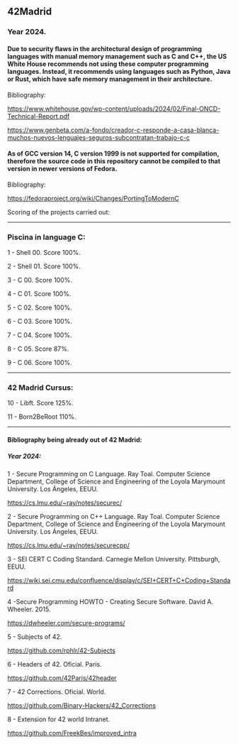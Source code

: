 ## 42Madrid

### Year 2024.

#### Due to security flaws in the architectural design of programming languages with manual memory management such as C and C++, the US White House recommends not using these computer programming languages. Instead, it recommends using languages such as Python, Java or Rust, which have safe memory management in their architecture.

Bibliography:

https://www.whitehouse.gov/wp-content/uploads/2024/02/Final-ONCD-Technical-Report.pdf

https://www.genbeta.com/a-fondo/creador-c-responde-a-casa-blanca-muchos-nuevos-lenguajes-seguros-subcontratan-trabajo-c-c

#### As of GCC version 14, C version 1999 is not supported for compilation, therefore the source code in this repository cannot be compiled to that version in newer versions of Fedora.

Bibliography:

https://fedoraproject.org/wiki/Changes/PortingToModernC

Scoring of the projects carried out:

------------------------------------------------------------------------------------

### Piscina in language C:

1 - Shell 00. Score 100%.

2 - Shell 01. Score 100%.

3 - C 00. Score 100%.

4 - C 01. Score 100%.

5 - C 02. Score 100%.

6 - C 03. Score 100%.

7 - C 04. Score 100%.

8 - C 05. Score 87%.

9 - C 06. Score 100%.

------------------------------------------------------------------------------------

### 42 Madrid Cursus:

10 - Libft. Score 125%.

11 - Born2BeRoot 110%.

------------------------------------------------------------------------------------


#### Bibliography being already out of 42 Madrid:

##### Year 2024:


1 - Secure Programming on C Language. Ray Toal. Computer Science Department, College of Science and Engineering of the Loyola Marymount University. Los Ángeles, EEUU.


https://cs.lmu.edu/~ray/notes/securec/

2 - Secure Programming on C++ Language. Ray Toal. Computer Science Department, College of Science and Engineering of the Loyola Marymount University. Los Ángeles, EEUU.


https://cs.lmu.edu/~ray/notes/securecpp/


3 -  SEI CERT C Coding Standard. Carnegie Mellon University. Pittsburgh, EEUU.


https://wiki.sei.cmu.edu/confluence/display/c/SEI+CERT+C+Coding+Standard


4 -Secure Programming HOWTO - Creating Secure Software. David A. Wheeler. 2015.

https://dwheeler.com/secure-programs/

5 - Subjects of 42.

https://github.com/rphlr/42-Subjects

6 - Headers of 42. Oficial. Paris.

https://github.com/42Paris/42header

7 - 42 Corrections. Oficial. World.

https://github.com/Binary-Hackers/42_Corrections

8 - Extension for 42 world Intranet.

https://github.com/FreekBes/improved_intra
